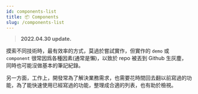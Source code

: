 ```yaml
---
id: components-list
title: 📦 Components
slug: /components-list
---
```


> **2022.04.30 update.**

摸索不同技術時，最有效率的方式，莫過於嘗試實作，但實作的 `demo` 或 `component` 很常因爲各種因素(通常是懶)，以致於 repo 被丟到 Github 生灰塵，同時也可能沒做基本的筆記紀錄。

另一方面，工作上，開發常為了解決業務需求，也需要花時間回去翻以前寫過的功能，為了能快速使用已經寫過的功能，整理成合適的列表，也有助於檢視。
